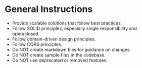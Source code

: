 # General Instructions

- Provide scalable solutions that follow best practices.
- Follow SOLID principles, especially single responsibility and open/closed.
- Follow domain-driven design principles.
- Follow CQRS principles.
- Do NOT create markdown files for guidance on changes.
- Do NOT create sample files in the codebase.
- Do NOT use deprecated or removed features.